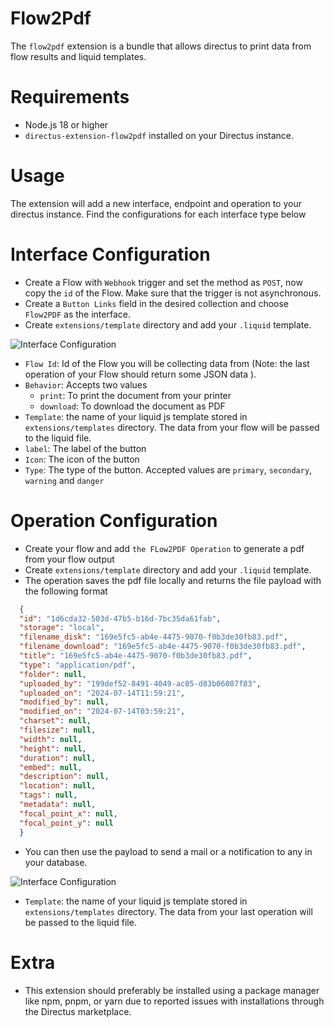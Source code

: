 # Flow2Pdf

The `flow2pdf` extension is a bundle that allows directus to print data from flow results and liquid templates.

# Requirements

- Node.js 18 or higher
- `directus-extension-flow2pdf` installed on your Directus instance.

# Usage

The extension will add a new interface, endpoint and operation to your directus instance.
Find the configurations for each interface type below

# Interface Configuration

- Create a Flow with `Webhook` trigger and set the method as `POST`, now copy the `id` of the Flow. Make sure that the trigger is not asynchronous.
- Create a `Button Links` field in the desired collection and choose `Flow2PDF` as the interface.
- Create `extensions/template` directory and add your `.liquid` template.

![Interface Configuration](https://github.com/karamokoisrael/directus-extension-flow2pdf/blob/master/images/interface-configuration.png?raw=true "Configurations")

- `Flow Id`: Id of the Flow you will be collecting data from (Note: the last operation of your Flow should return some JSON data ).
- `Behavior`: Accepts two values
  - `print`: To print the document from your printer
  - `download`: To download the document as PDF
- `Template`: the name of your liquid js template stored in `extensions/templates` directory. The data from your flow will be passed to the liquid file.
- `label`: The label of the button
- `Icon`: The icon of the button
- `Type`: The type of the button. Accepted values are `primary`, `secondary`, `warning` and `danger`

# Operation Configuration

- Create your flow and add `the FLow2PDF Operation` to generate a pdf from your flow output
- Create `extensions/template` directory and add your `.liquid` template.
- The operation saves the pdf file locally and returns the file payload with the following format 
```json
  {
  "id": "1d6cda32-503d-47b5-b16d-7bc35da61fab",
  "storage": "local",
  "filename_disk": "169e5fc5-ab4e-4475-9070-f0b3de30fb83.pdf",
  "filename_download": "169e5fc5-ab4e-4475-9070-f0b3de30fb83.pdf",
  "title": "169e5fc5-ab4e-4475-9070-f0b3de30fb83.pdf",
  "type": "application/pdf",
  "folder": null,
  "uploaded_by": "199def52-8491-4049-ac05-d83b06087f83",
  "uploaded_on": "2024-07-14T11:59:21",
  "modified_by": null,
  "modified_on": "2024-07-14T03:59:21",
  "charset": null,
  "filesize": null,
  "width": null,
  "height": null,
  "duration": null,
  "embed": null,
  "description": null,
  "location": null,
  "tags": null,
  "metadata": null,
  "focal_point_x": null,
  "focal_point_y": null
  }

```

- You can then use the payload to send a mail or a notification to any in your database.

![Interface Configuration](https://github.com/karamokoisrael/directus-extension-flow2pdf/blob/master/images/operation-configuration.png?raw=true "Configurations")

- `Template`: the name of your liquid js template stored in `extensions/templates` directory. The data from your last operation will be passed to the liquid file.

# Extra

<!-- - You can add `MARKETPLACE_TRUST="all"` option in your directus env variables to be able to browser API/Hybrid extensions within the marketplace section of your directus app. -->
- This extension should preferably be installed using a package manager like npm, pnpm, or yarn due to reported issues with installations through the Directus marketplace.
```